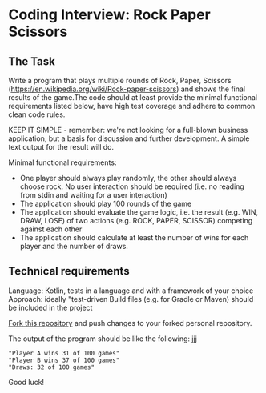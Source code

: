 # Coding Interview: Rock Paper Scissors

## The Task

Write a program that plays multiple rounds of Rock, Paper, Scissors (https://en.wikipedia.org/wiki/Rock-paper-scissors) and shows the final results of the game.The code should at least provide the minimal functional requirements listed below, have high test coverage and adhere to common clean code rules. 

KEEP IT SIMPLE - remember: we're not looking for a full-blown business application, but a basis for discussion and further development. A simple text output for the result will do.

Minimal functional requirements:
* One player should always play randomly, the other should always choose rock. No user interaction should be required (i.e. no reading from stdin and waiting for a user interaction)
* The application should play 100 rounds of the game
* The application should evaluate the game logic, i.e. the result (e.g. WIN, DRAW, LOSE) of two actions (e.g. ROCK, PAPER, SCISSOR) competing against each other
* The application should calculate at least the number of wins for each player and the number of draws.
 

## Technical requirements

Language: Kotlin, tests in a language and with a framework of your choice
Approach: ideally "test-driven
Build files (e.g. for Gradle or Maven) should be included in the project
 
[Fork this repository](https://github.com/cocharge/coding-interview/fork) and push changes to your forked personal repository.

The output of the program should be like the following:
jjj
```
"Player A wins 31 of 100 games"
"Player B wins 37 of 100 games"
"Draws: 32 of 100 games"
```

Good luck!
